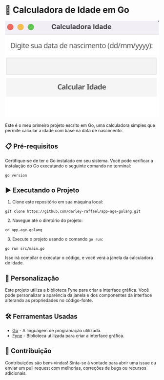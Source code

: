 
# 🧮 Calculadora de Idade em Go
![Alt text](image.png)

Este é o meu primeiro projeto escrito em Go, uma calculadora simples que permite calcular a idade com base na data de nascimento.

## 📋 Pré-requisitos

Certifique-se de ter o Go instalado em seu sistema. Você pode verificar a instalação do Go executando o seguinte comando no terminal:

```shell
go version
```

## ▶️ Executando o Projeto

1. Clone este repositório em sua máquina local:

```shell
git clone https://github.com/darley-raffael/app-age-golang.git
```

2. Navegue até o diretório do projeto:

```shell
cd app-age-golang
```

3. Execute o projeto usando o comando `go run`:

```shell
go run src/main.go
```

Isso irá compilar e executar o código, e você verá a janela da calculadora de idade.

## 🎨 Personalização

Este projeto utiliza a biblioteca Fyne para criar a interface gráfica. Você pode personalizar a aparência da janela e dos componentes da interface alterando as propriedades no código-fonte.

## 🛠️ Ferramentas Usadas

- [Go](https://golang.org/) - A linguagem de programação utilizada.
- [Fyne](https://fyne.io/) - Biblioteca utilizada para criar a interface gráfica.

## 🤝 Contribuição

Contribuições são bem-vindas! Sinta-se à vontade para abrir uma issue ou enviar um pull request com melhorias, correções de bugs ou recursos adicionais.


